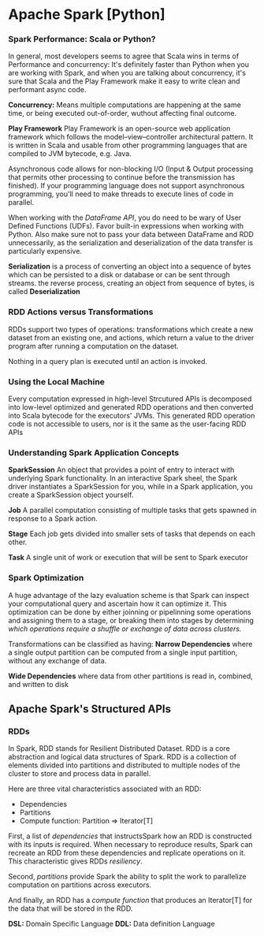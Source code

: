 # Apache Spark [Python]

### Spark Performance: Scala or Python?
In general, most developers seems to agree that Scala wins in terms of Performance and concurrency: It's definitely faster than Python when you are working with Spark, and when you are talking about concurrency, it's sure that Scala and the Play Framework make it easy to write clean and performant async code.

**Concurrency:** Means multiple computations are happening at the same time, or being executed out-of-order, wuthout affecting final outcome.

**Play Framework**
Play Framework is an open-source web application framework which follows the model–view–controller architectural pattern. It is written in Scala and usable from other programming languages that are compiled to JVM bytecode, e.g. Java.

Asynchronous code allows for non-blocking I/O (Input & Output processing that permits other processing to continue before the transmission has finished). If your programming language does not support asynchronous programming, you'll need to make threads to execute lines of code in parallel.

When working with the *DataFrame API*, you do need to be wary of User Defined Functions (UDFs). Favor built-in expressions when working with Python. Also make sure not to pass your data between DataFrame and RDD unnecessarily, as the serialization and deserialization of the data transfer is particularly expensive.

**Serialization** is a process of converting an object into a sequence of bytes which can be persisted to a disk or database or can be sent through streams. the reverse process, creating an object from sequence of bytes, is called **Deserialization**

### RDD Actions versus Transformations
RDDs support two types of operations: transformations which create a new dataset from an existing one, and actions, which return a value to the driver program after running a computation on the dataset.

Nothing in a query plan is executed until an action is invoked.

### Using the Local Machine
Every computation expressed in high-level Strcutured APIs is decomposed into low-level optimized and generated RDD operations and then converted into Scala bytecode for the executors' JVMs. This generated RDD operation code is not accessible to users, nor is it the same as the user-facing RDD APIs

### Understanding Spark Application Concepts
**SparkSession** An object that provides a point of entry to interact with underlying Spark functionality. In an interactive Spark sheel, the Spark driver instantiates a SparkSession for you, while in a Spark application, you create a SparkSession object yourself.

**Job** A parallel computation consisting of multiple tasks that gets spawned in response to a Spark action.

**Stage** Each job gets divided into smaller sets of tasks that depends on each other.

**Task** A single unit of work or execution that will be sent to Spark executor

### Spark Optimization
A huge advantage of the lazy evaluation scheme is that Spark can inspect your computational query and ascertain how it can optimize it. This optimization can be done by either joinning or pipelinning some operations and assigning them to a stage, or breaking them into stages by determining *which operations require a shuffle or exchange of data across clusters.*

Transformations can be classified as having:
**Narrow Dependencies** where a single output partition can be computed from a single input partition, without any exchange of data.

**Wide Dependencies** where data from other partitions is read in, combined, and written to disk

## Apache Spark's Structured APIs

### RDDs
In Spark, RDD stands for Resilient Distributed Dataset. RDD is a core abstraction and logical data structures of Spark. RDD is a collection of elements divided into partitions and distributed to multiple nodes of the cluster to store and process data in parallel.

Here are three vital characteristics associated with an RDD:
* Dependencies
* Partitions
* Compute function: Partition => Iterator[T]

First, a list of *dependencies* that instructsSpark how an RDD is constructed with 
its inputs is required. When necessary to reproduce results, Spark can recreate an 
RDD from these dependencies and replicate operations on it. This characteristic 
gives RDDs *resiliency*.

Second, *partitions* provide Spark the ability to split the work to parallelize computation
on partitions across executors.

And finally, an RDD has a *compute function* that produces an Iterator[T] for the
data that will be stored in the RDD.

**DSL:** Domain Specific Language
**DDL:** Data definition Language



